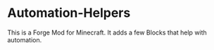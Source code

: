 # Automation-Helpers
This is a Forge Mod for Minecraft. It adds a few Blocks that help with automation.
